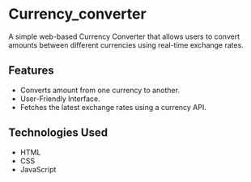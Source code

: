 # Currency_converter

A simple web-based Currency Converter that allows users to convert amounts between different currencies using real-time exchange rates.

## Features

- Converts amount from one currency to another.
- User-Friendly Interface.
- Fetches the latest exchange rates using a currency API.

## Technologies Used

- HTML
- CSS
- JavaScript

